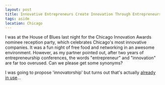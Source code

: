 ```yaml
---
layout: post
title: Innovative Entrepreneurs Create Innovation Through Entrepreneurship
tags: aside
location: Chicago
---
```


I was at the House of Blues last night for the Chicago Innovation Awards nominee reception party, which celebrates Chicago's most innovative companies. It was a fun night of free food and networking in an awesome environment. However, as my partner pointed out, after two years of entrepreneurship conferences, the words "entrepreneur" and "innovation" are far too overused. Can we please get some synonyms?

I was going to propose 'innovatorship' but turns out that's actually [already in use](http://www.girvan.org/?q=node/227)...
